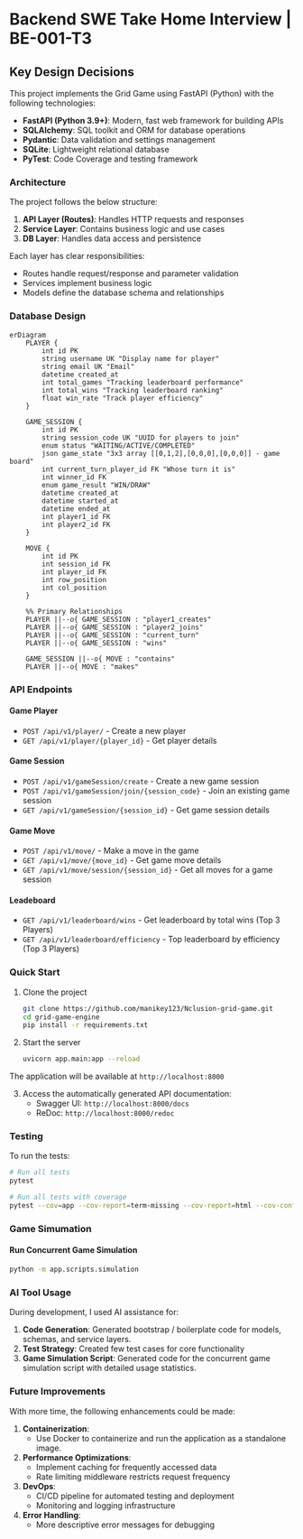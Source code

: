 # Backend SWE Take Home Interview | BE-001-T3

## Key Design Decisions

This project implements the Grid Game using FastAPI (Python) with the following technologies:

- **FastAPI (Python 3.9+)**: Modern, fast web framework for building APIs
- **SQLAlchemy**: SQL toolkit and ORM for database operations
- **Pydantic**: Data validation and settings management
- **SQLite**: Lightweight relational database
- **PyTest**: Code Coverage and testing framework

### Architecture
The project follows the below structure:

1. **API Layer (Routes)**: Handles HTTP requests and responses
2. **Service Layer**: Contains business logic and use cases
3. **DB Layer**: Handles data access and persistence

Each layer has clear responsibilities:
- Routes handle request/response and parameter validation
- Services implement business logic
- Models define the database schema and relationships

### Database Design

```mermaid
erDiagram
    PLAYER {
        int id PK
        string username UK "Display name for player"
        string email UK "Email"
        datetime created_at 
        int total_games "Tracking leaderboard performance"
        int total_wins "Tracking leaderboard ranking"
        float win_rate "Track player efficiency"
    }

    GAME_SESSION {
        int id PK 
        string session_code UK "UUID for players to join"
        enum status "WAITING/ACTIVE/COMPLETED"
        json game_state "3x3 array [[0,1,2],[0,0,0],[0,0,0]] - game board"
        int current_turn_player_id FK "Whose turn it is"
        int winner_id FK 
        enum game_result "WIN/DRAW"
        datetime created_at 
        datetime started_at 
        datetime ended_at 
        int player1_id FK 
        int player2_id FK 
    }

    MOVE {
        int id PK 
        int session_id FK 
        int player_id FK 
        int row_position 
        int col_position 
    }

    %% Primary Relationships
    PLAYER ||--o{ GAME_SESSION : "player1_creates"
    PLAYER ||--o{ GAME_SESSION : "player2_joins"
    PLAYER ||--o{ GAME_SESSION : "current_turn"
    PLAYER ||--o{ GAME_SESSION : "wins"
    
    GAME_SESSION ||--o{ MOVE : "contains"
    PLAYER ||--o{ MOVE : "makes"

```

### API Endpoints
#### Game Player

- `POST /api/v1/player/` - Create a new player
- `GET /api/v1/player/{player_id}` - Get player details

#### Game Session

- `POST /api/v1/gameSession/create` - Create a new game session
- `POST /api/v1/gameSession/join/{session_code}` - Join an existing game session
- `GET /api/v1/gameSession/{session_id}` - Get game session details

#### Game Move

- `POST /api/v1/move/` - Make a move in the game
- `GET /api/v1/move/{move_id}` - Get game move details
- `GET /api/v1/move/session/{session_id}` - Get all moves for a game session

#### Leadeboard
- `GET /api/v1/leaderboard/wins` - Get leaderboard by total wins (Top 3 Players)
- `GET /api/v1/leaderboard/efficiency` - Top leaderboard by efficiency (Top 3 Players)

### Quick Start
1. Clone the project
    ```bash
    git clone https://github.com/manikey123/Nclusion-grid-game.git
    cd grid-game-engine
    pip install -r requirements.txt
    ```

2. Start the server

    ``` bash
    uvicorn app.main:app --reload 
    ```
The application will be available at `http://localhost:8000`

3. Access the automatically generated API documentation:
   - Swagger UI: `http://localhost:8000/docs`
   - ReDoc: `http://localhost:8000/redoc`

### Testing
To run the tests:

```bash
# Run all tests
pytest

# Run all tests with coverage
pytest --cov=app --cov-report=term-missing --cov-report=html --cov-config=.coveragerc
```

### Game Simumation
#### Run Concurrent Game Simulation
```bash
python -m app.scripts.simulation
```

### AI Tool Usage
During development, I used AI assistance for:

1. **Code Generation**: Generated bootstrap / boilerplate code for models, schemas, and service layers. 
2. **Test Strategy**: Created few test cases for core functionality
3. **Game Simulation Script**: Generated code for the concurrent game simulation script with detailed usage statistics. 

### Future Improvements

With more time, the following enhancements could be made:
1. **Containerization**: 
   - Use Docker to containerize and run the application as a standalone image. 
2. **Performance Optimizations**:
   - Implement caching for frequently accessed data
   - Rate limiting middleware restricts request frequency
3. **DevOps**:
   - CI/CD pipeline for automated testing and deployment
   - Monitoring and logging infrastructure
4. **Error Handling**:
   - More descriptive error messages for debugging